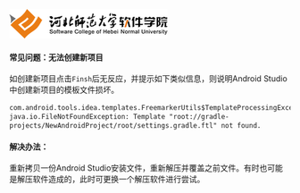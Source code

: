 ![河北师范大学软件学院](../../../image/logo.png)



#### 常见问题：无法创建新项目

如创建新项目点击`Finsh`后无反应，并提示如下类似信息，则说明Android Studio中创建新项目的模板文件损坏。

```
com.android.tools.idea.templates.FreemarkerUtils$TemplateProcessingException: java.io.FileNotFoundException: Template "root://gradle-projects/NewAndroidProject/root/settings.gradle.ftl" not found.

```

#### 解决办法：

重新拷贝一份Android Studio安装文件，重新解压并覆盖之前文件。有时也可能是解压软件造成的，此时可更换一个解压软件进行尝试。